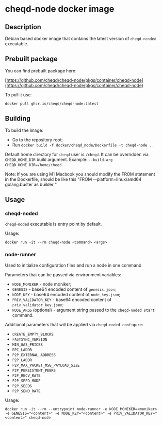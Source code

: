 # cheqd-node docker image

## Description

Debian based docker image that contains the latest version of `cheqd-nonded` executable.

## Prebuilt package

You can find prebuilt package here:

[https://github.com/cheqd/cheqd-node/pkgs/container/cheqd-node](https://github.com/cheqd/cheqd-node/pkgs/container/cheqd-node)

To pull it use:

```text
docker pull ghcr.io/cheqd/cheqd-node:latest
```

## Building

To build the image:

* Go to the repository root;
* Run `docker build -f docker/cheqd_node/Dockerfile -t cheqd-node .`.

Default home directory for `cheqd` user is `/cheqd`. It can be overridden via `CHEQD_HOME_DIR` build argument. Example: `--build-arg CHEQD_HOME_DIR=/home/cheqd`.

Note: If you are using M1 Macbook you should modify the FROM statement in the Dockerfile, should be like this "FROM --platform=linux/amd64 golang:buster as builder "

## Usage

### cheqd-noded

`cheqd-noded` executable is entry point by default.

Usage:

```text
docker run -it --rm cheqd-node <command> <args>
```

### node-runner

Used to initialize configuration files and run a node in one command.

Parameters that can be passed via environment variables:

* `NODE_MONIKER` - node moniker;
* `GENESIS` - base64 encoded content of `genesis.json`;
* `NODE_KEY` - base64 encoded content of `node_key.json`;
* `PRIV_VALIDATOR_KEY` - base64 encoded content of `priv_validator_key.json`;
* `NODE_ARGS` \(optional\) - argument string passed to the `cheqd-noded start` command.

Additional parameters that will be applied via `cheqd-noded configure`:

* `CREATE_EMPTY_BLOCKS`
* `FASTSYNC_VERSION`
* `MIN_GAS_PRICES`
* `RPC_LADDR`
* `P2P_EXTERNAL_ADDRESS`
* `P2P_LADDR`
* `P2P_MAX_PACKET_MSG_PAYLOAD_SIZE`
* `P2P_PERSISTENT_PEERS`
* `P2P_RECV_RATE`
* `P2P_SEED_MODE`
* `P2P_SEEDS`
* `P2P_SEND_RATE`

Usage:

```text
docker run -it --rm --entrypoint node-runner -e NODE_MONIKER=<moniker> -e GENESIS="<content>" -e NODE_KEY="<content>" -e PRIV_VALIDATOR_KEY="<content>" cheqd-node
```
